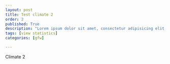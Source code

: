 ```yaml
---
layout: post
title: Test climate 2
order: 2
published: True
description: "Lorem ipsum dolor sit amet, consectetur adipisicing elit, sed do eiusmod tempor incididunt ut labore et dolore magna aliqua."
tags: [view statistics]
categories: [gfw]

---
```


Climate 2
